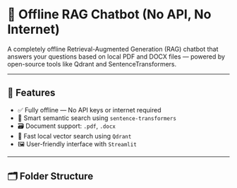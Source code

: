 # 📄 Offline RAG Chatbot (No API, No Internet)

A completely offline Retrieval-Augmented Generation (RAG) chatbot that answers your questions based on local PDF and DOCX files — powered by open-source tools like Qdrant and SentenceTransformers.

---

## 🚀 Features

- ✅ Fully offline — No API keys or internet required
- 🧠 Smart semantic search using `sentence-transformers`
- 🗃️ Document support: `.pdf`, `.docx`
- 🔎 Fast local vector search using `Qdrant`
- 🖼️ User-friendly interface with `Streamlit`

---

## 🗂️ Folder Structure


